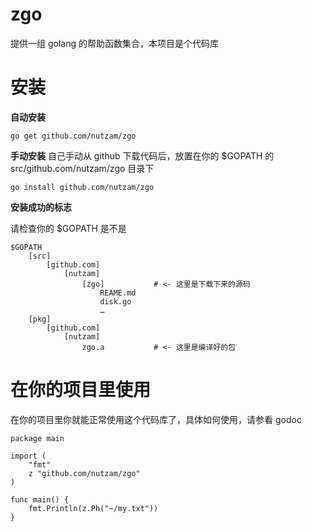 zgo
===

提供一组 golang 的帮助函数集合，本项目是个代码库


# 安装

**自动安装**

	go get github.com/nutzam/zgo
	
**手动安装**
自己手动从 github 下载代码后，放置在你的 $GOPATH 的 src/github.com/nutzam/zgo 目录下

	go install github.com/nutzam/zgo
	
**安装成功的标志**

请检查你的 $GOPATH 是不是

	$GOPATH
		[src]
			[github.com]
				[nutzam]
					[zgo]           # <- 这里是下载下来的源码
						REAME.md
						disk.go
						…
		[pkg]
			[github.com]
				[nutzam]
					zgo.a           # <- 这里是编译好的包
					
# 在你的项目里使用

在你的项目里你就能正常使用这个代码库了，具体如何使用，请参看 godoc

	package main

	import (
		"fmt"
		z "github.com/nutzam/zgo"
	)
	
	func main() {
		fmt.Println(z.Ph("~/my.txt"))
	}
